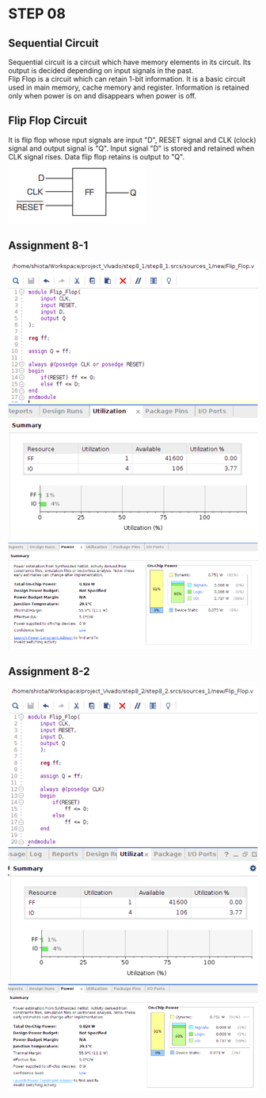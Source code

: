 # STEP 08
## Sequential Circuit
Sequential circuit is a circuit which have memory elements in its circuit. Its output is decided depending on input signals in the past.  
Flip Flop is a circuit which can retain 1-bit information. It is a basic circuit used in main memory, cache memory and register. Information is retained only when power is on and disappears when power is off.
## Flip Flop Circuit
It is flip flop whose nput signals are input "D", RESET signal and CLK (clock) signal and output signal is "Q". Input signal "D" is stored and retained when CLK signal rises. Data flip flop retains is output to "Q".  
![circuit](./images/step8/circuit.png)
## Assignment 8-1
![design1](./images/step8/design1.png)  
![utilization1](./images/step8/utilization1.png)  
![power1](./images/step8/power1.png)
## Assignment 8-2
![design2](./images/step8/design2.png)  
![utilization2](./images/step8/utilization2.png)  
![power2](./images/step8/power2.png)

